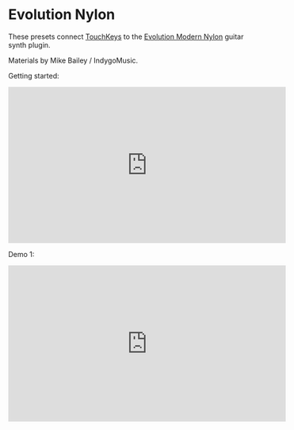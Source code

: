 # Evolution Nylon

These presets connect [TouchKeys](http://touchkeys.co.uk) to the [Evolution Modern Nylon](https://www.orangetreesamples.com/products/evolution-modern-nylon) guitar synth plugin.

Materials by Mike Bailey / IndygoMusic.

Getting started:

<iframe width="560" height="315" src="https://www.youtube.com/embed/horeJPM3cjQ" frameborder="0" gesture="media" allowfullscreen></iframe>

Demo 1:

<iframe width="560" height="315" src="https://www.youtube.com/embed/qpRC8LNeX6c" frameborder="0" gesture="media" allowfullscreen></iframe>